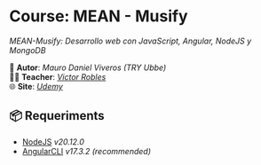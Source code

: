 # Course: MEAN - Musify
*MEAN-Musify: Desarrollo web con JavaScript, Angular, NodeJS y MongoDB*  

👤 **Autor**: *Mauro Daniel Viveros (TRY Ubbe)*  
👨‍🏫 **Teacher**: *[Victor Robles][teacher-link]*  
🌐 **Site**: *[Udemy][udemy-link]*  

## 📦 Requeriments
- [NodeJS][nodejs-link] _v20.12.0_
- [AngularCLI][angular-link] _v17.3.2 (recommended)_

[nodejs-link]: https://nodejs.org
[angular-link]: https://angular.io
[udemy-link]: https://www.udemy.com/course/desarrollo-web-con-javascript-angular-nodejs-y-mongodb/?couponCode=GENAISALE24
[teacher-link]: https://victorroblesweb.es/